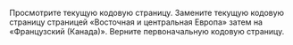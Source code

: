 Просмотрите текущую кодовую страницу. Замените текущую кодовую страницу страницей «Восточная и центральная Европа» затем на «Французский (Канада)». Верните первоначальную кодовую страницу.